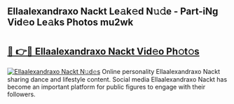 ## Ellaalexandraxo Nackt Le𝚊k𝚎d N𝚞𝚍e - Part-iNg Vid𝚎o Le𝚊ks Photos mu2wk

# <h2><a href="http://fb7z3h.evod.top/?m=Ellaalexandraxo+Nackt">🔗 👉🔴 Ellaalexandraxo Nackt Vid𝚎o Ph𝚘t𝚘s</a></h2>

[![Ellaalexandraxo Nackt N𝚞d𝚎s](https://i.imgur.com/8V9OHl7.gif)](http://fb7z3h.evod.top/?m=Ellaalexandraxo+Nackt)
Online personality Ellaalexandraxo Nackt sharing dance and lifestyle content. Social media Ellaalexandraxo Nackt has become an important platform for public figures to engage with their followers. 
